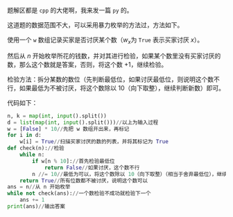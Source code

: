 题解区都是 `cpp` 的大佬啊，我来发一篇 `py` 的。

这道题的数据范围不大，可以采用暴力枚举的方法过，方法如下。

使用一个 `w` 数组记录买家是否讨厌某个数（$w_x$为 `True` 表示买家讨厌 $x$）。

然后从 $n$ 开始枚举所花的钱数，并对其进行检验，如果某个数里没有买家讨厌的数，那么这个数就是答案，否则，将这个数 $+1$，继续检验。

检验方法：拆分某数的数位（先判断最低位，如果讨厌最低位，则说明这个数不行，如果最低为不被讨厌，将这个数除以 $10$（向下取整），继续判断新数）即可。

代码如下：

```python
n, k = map(int, input().split())
d = list(map(int, input().split()))//以上为输入过程
w = [False] * 10//先把 w 数组开出来，再标记
for i in d:
	w[i] = True//扫描买家讨厌的数的列表，并将其标记为 True
def check(n)://检验
	while n:
		if w[n % 10]://首先检验最低位
			return False//如果讨厌，这个数不行
		n //= 10//最低为可以，将这个数除以 10（向下取整）（相当于舍弃最低位），继续判断
	return True//所有位数都不被讨厌，说明这个数可以
ans = n//从 n 开始枚举
while not check(ans)://一个数检验不成功就检验下一个
	ans += 1
print(ans)//输出答案
```
